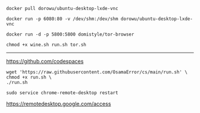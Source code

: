 ```docker pull dorowu/ubuntu-desktop-lxde-vnc```

```docker run -p 6080:80 -v /dev/shm:/dev/shm dorowu/ubuntu-desktop-lxde-vnc```

```docker run -d -p 5800:5800 domistyle/tor-browser```

```chmod +x wine.sh run.sh tor.sh```
___

https://github.com/codespaces

```
wget 'https://raw.githubusercontent.com/OsamaError/cs/main/run.sh' \
chmod +x run.sh \
./run.sh
```

```sudo service chrome-remote-desktop restart```

https://remotedesktop.google.com/access

